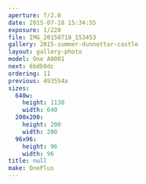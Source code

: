 ```yaml
---
aperture: f/2.0
date: 2015-07-18 15:34:55
exposure: 1/220
file: IMG_20150718_153453
gallery: 2015-summer-dunnottar-castle
layout: gallery-photo
model: One A0001
next: 6bdb9dc
ordering: 11
previous: 493554a
sizes:
  640w:
    height: 1138
    width: 640
  200x200:
    height: 200
    width: 200
  96x96:
    height: 96
    width: 96
title: null
make: OnePlus
---
```

